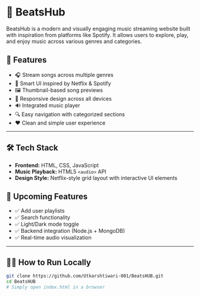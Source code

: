 # 🎵 BeatsHub

BeatsHub is a modern and visually engaging music streaming website built with inspiration from platforms like Spotify. It allows users to explore, play, and enjoy music across various genres and categories.

## 🚀 Features

- 🎧 Stream songs across multiple genres
- 🧠 Smart UI inspired by Netflix & Spotify
- 🖼️ Thumbnail-based song previews
- 📱 Responsive design across all devices
- 🔊 Integrated music player
- 🔍 Easy navigation with categorized sections
- ❤️ Clean and simple user experience

---

## 🛠️ Tech Stack

- **Frontend:** HTML, CSS, JavaScript
- **Music Playback:** HTML5 `<audio>` API
- **Design Style:** Netflix-style grid layout with interactive UI elements


## 🚧 Upcoming Features

- ✅ Add user playlists
- ✅ Search functionality
- ✅ Light/Dark mode toggle
- ✅ Backend integration (Node.js + MongoDB)
- ✅ Real-time audio visualization

---

## 🧑‍💻 How to Run Locally

```bash
git clone https://github.com/Utkarshtiwari-001/BeatsHUB.git
cd BeatsHUB
# Simply open index.html in a browser
